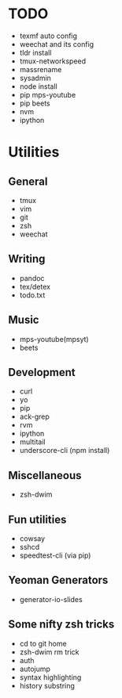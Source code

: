 # TODO
- texmf auto config
- weechat and its config
- tldr install
- tmux-networkspeed
- massrename
- sysadmin
- node install
- pip mps-youtube
- pip beets
- nvm
- ipython

# Utilities
## General
- tmux 
- vim
- git
- zsh
- weechat

## Writing
- pandoc
- tex/detex
- todo.txt

## Music
- mps-youtube(mpsyt)
- beets

## Development
- curl
- yo
- pip
- ack-grep
- rvm
- ipython
- multitail
- underscore-cli (npm install)

## Miscellaneous
- zsh-dwim

## Fun utilities
- cowsay
- sshcd
- speedtest-cli (via pip)

## Yeoman Generators
- generator-io-slides

## Some nifty zsh tricks
- cd to git home
- zsh-dwim rm trick
- auth
- autojump
- syntax highlighting
- history substring
